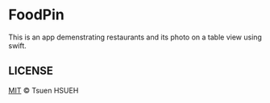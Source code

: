 # FoodPin
This is an app demenstrating restaurants and its photo on a table view using swift.

## LICENSE
[MIT](LICENSE) © Tsuen HSUEH
